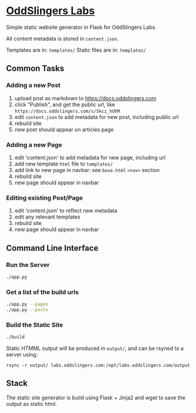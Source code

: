 # [OddSlingers Labs](https://labs.oddslingers.com)

Simple static website generator in Flask for OddSlingers Labs.

All content metadata is stored in `content.json`.

Templates are in: `templates/`
Static files are in: `templates/`

## Common Tasks

### Adding a new Post

1. upload post as markdown to https://docs.oddslingers.com
2. click "Publish", and get the public url, like `https://docs.oddslingers.com/s/Skcz_hUhM`
3. edit `content.json` to add metadata for new post, including public url
4. rebuild site
5. new post should appear on articles page

### Adding a new Page

1. edit 'content.json' to add metadata for new page, including url
2. add new template `html` file to `templates/`
3. add link to new page in navbar: see `base.html` `<nav>` section
4. rebuild site
5. new page should appear in navbar


### Editing existing Post/Page

1. edit 'content.json' to reflect new metadata
2. edit any relevant templates
3. rebuild site
4. new page should appear in navbar

## Command Line Interface

### Run the Server

```bash
./app.py
```

### Get a list of the build urls

```bash
./app.py --pages
./app.py --posts
```

### Build the Static Site

```bash
./build
```
Static HTMML output will be produced in `output/`, and can be rsyned to a server using:

`rsync -r output/ labs.oddslingers.com:/opt/labs.oddslingers.com/output`

## Stack

The static site generator is build using Flask + Jinja2 and wget to save the output as static html.

